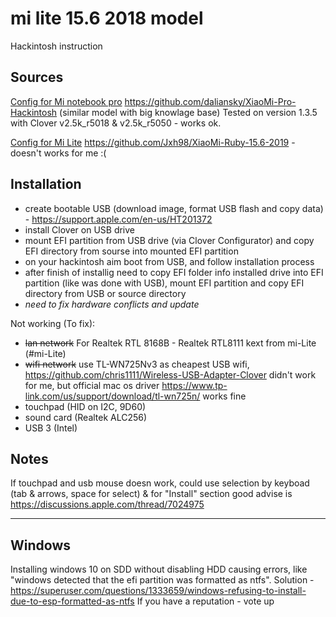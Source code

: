 # mi lite 15.6 2018 model
Hackintosh instruction

## Sources
[Config for Mi notebook pro](#mi-pro) https://github.com/daliansky/XiaoMi-Pro-Hackintosh (similar model with big knowlage base)
Tested on version 1.3.5 with Clover v2.5k_r5018 & v2.5k_r5050 - works ok.

[Config for Mi Lite](#mi-Lite) https://github.com/Jxh98/XiaoMi-Ruby-15.6-2019 - doesn't works for me :(

## Installation
- create bootable USB (download image, format USB flash and copy data) - https://support.apple.com/en-us/HT201372
- install Clover on USB drive
- mount EFI partition from USB drive (via Clover Configurator) and copy EFI directory from sourse into mounted EFI partition
- on your hackintosh aim boot from USB, and follow installation process
- after finish of installig need to copy EFI folder info installed drive into EFI partition (like was done with USB), mount EFI partition and copy EFI directory from USB or source directory
- *need to fix hardware conflicts and update*

Not working (To fix):
- ~~lan network~~ For Realtek RTL 8168B - Realtek RTL8111 kext from mi-Lite (#mi-Lite)
- ~~wifi network~~ use TL-WN725Nv3 as cheapest USB wifi, https://github.com/chris1111/Wireless-USB-Adapter-Clover didn't work for me, but official mac os driver https://www.tp-link.com/us/support/download/tl-wn725n/ works fine
- touchpad (HID on I2C, 9D60)
- sound card (Realtek ALC256)
- USB 3 (Intel)


## Notes
If touchpad and usb mouse doesn work, could use selection by keyboad (tab & arrows, space for select) & for "Install" section good advise is https://discussions.apple.com/thread/7024975

----------------------------------------------------

## Windows
Installing windows 10 on SDD without disabling HDD causing errors, like "windows detected that the efi partition was formatted as ntfs".
Solution - https://superuser.com/questions/1333659/windows-refusing-to-install-due-to-esp-formatted-as-ntfs
If you have a reputation - vote up
